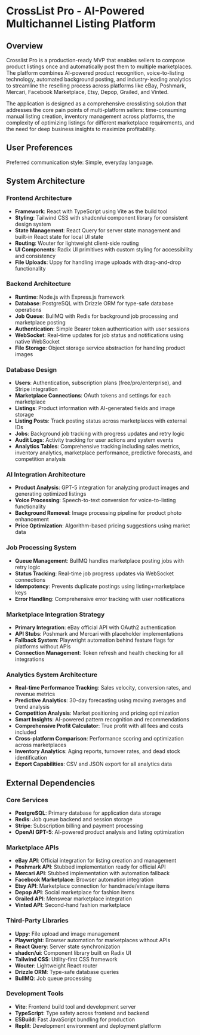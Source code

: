 # CrossList Pro - AI-Powered Multichannel Listing Platform

## Overview

Crosslist Pro is a production-ready MVP that enables sellers to compose product listings once and automatically post them to multiple marketplaces. The platform combines AI-powered product recognition, voice-to-listing technology, automated background posting, and industry-leading analytics to streamline the reselling process across platforms like eBay, Poshmark, Mercari, Facebook Marketplace, Etsy, Depop, Grailed, and Vinted.

The application is designed as a comprehensive crosslisting solution that addresses the core pain points of multi-platform sellers: time-consuming manual listing creation, inventory management across platforms, the complexity of optimizing listings for different marketplace requirements, and the need for deep business insights to maximize profitability.

## User Preferences

Preferred communication style: Simple, everyday language.

## System Architecture

### Frontend Architecture
- **Framework**: React with TypeScript using Vite as the build tool
- **Styling**: Tailwind CSS with shadcn/ui component library for consistent design system
- **State Management**: React Query for server state management and built-in React state for local UI state
- **Routing**: Wouter for lightweight client-side routing
- **UI Components**: Radix UI primitives with custom styling for accessibility and consistency
- **File Uploads**: Uppy for handling image uploads with drag-and-drop functionality

### Backend Architecture
- **Runtime**: Node.js with Express.js framework
- **Database**: PostgreSQL with Drizzle ORM for type-safe database operations
- **Job Queue**: BullMQ with Redis for background job processing and marketplace posting
- **Authentication**: Simple Bearer token authentication with user sessions
- **WebSocket**: Real-time updates for job status and notifications using native WebSocket
- **File Storage**: Object storage service abstraction for handling product images

### Database Design
- **Users**: Authentication, subscription plans (free/pro/enterprise), and Stripe integration
- **Marketplace Connections**: OAuth tokens and settings for each marketplace
- **Listings**: Product information with AI-generated fields and image storage
- **Listing Posts**: Track posting status across marketplaces with external IDs
- **Jobs**: Background job tracking with progress updates and retry logic
- **Audit Logs**: Activity tracking for user actions and system events
- **Analytics Tables**: Comprehensive tracking including sales metrics, inventory analytics, marketplace performance, predictive forecasts, and competition analysis

### AI Integration Architecture
- **Product Analysis**: GPT-5 integration for analyzing product images and generating optimized listings
- **Voice Processing**: Speech-to-text conversion for voice-to-listing functionality
- **Background Removal**: Image processing pipeline for product photo enhancement
- **Price Optimization**: Algorithm-based pricing suggestions using market data

### Job Processing System
- **Queue Management**: BullMQ handles marketplace posting jobs with retry logic
- **Status Tracking**: Real-time job progress updates via WebSocket connections
- **Idempotency**: Prevents duplicate postings using listing+marketplace keys
- **Error Handling**: Comprehensive error tracking with user notifications

### Marketplace Integration Strategy
- **Primary Integration**: eBay official API with OAuth2 authentication
- **API Stubs**: Poshmark and Mercari with placeholder implementations
- **Fallback System**: Playwright automation behind feature flags for platforms without APIs
- **Connection Management**: Token refresh and health checking for all integrations

### Analytics System Architecture
- **Real-time Performance Tracking**: Sales velocity, conversion rates, and revenue metrics
- **Predictive Analytics**: 30-day forecasting using moving averages and trend analysis
- **Competition Analysis**: Market positioning and pricing optimization
- **Smart Insights**: AI-powered pattern recognition and recommendations
- **Comprehensive Profit Calculator**: True profit with all fees and costs included
- **Cross-platform Comparison**: Performance scoring and optimization across marketplaces
- **Inventory Analytics**: Aging reports, turnover rates, and dead stock identification
- **Export Capabilities**: CSV and JSON export for all analytics data

## External Dependencies

### Core Services
- **PostgreSQL**: Primary database for application data storage
- **Redis**: Job queue backend and session storage
- **Stripe**: Subscription billing and payment processing
- **OpenAI GPT-5**: AI-powered product analysis and listing optimization

### Marketplace APIs
- **eBay API**: Official integration for listing creation and management
- **Poshmark API**: Stubbed implementation ready for official API
- **Mercari API**: Stubbed implementation with automation fallback
- **Facebook Marketplace**: Browser automation integration
- **Etsy API**: Marketplace connection for handmade/vintage items
- **Depop API**: Social marketplace for fashion items
- **Grailed API**: Menswear marketplace integration
- **Vinted API**: Second-hand fashion marketplace

### Third-Party Libraries
- **Uppy**: File upload and image management
- **Playwright**: Browser automation for marketplaces without APIs
- **React Query**: Server state synchronization
- **shadcn/ui**: Component library built on Radix UI
- **Tailwind CSS**: Utility-first CSS framework
- **Wouter**: Lightweight React router
- **Drizzle ORM**: Type-safe database queries
- **BullMQ**: Job queue processing

### Development Tools
- **Vite**: Frontend build tool and development server
- **TypeScript**: Type safety across frontend and backend
- **ESBuild**: Fast JavaScript bundling for production
- **Replit**: Development environment and deployment platform